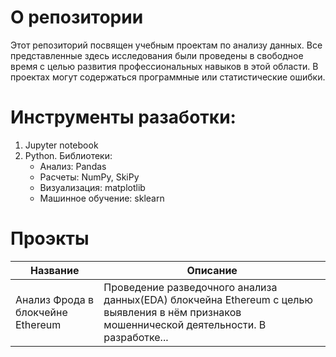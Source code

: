 # О репозитории
Этот репозиторий посвящен учебным проектам по анализу данных. Все представленные здесь исследования были проведены в свободное время с целью развития профессиональных навыков в этой области. В проектах могут содержаться программные или статистические ошибки.

# Инструменты разаботки:
1) Jupyter notebook
2) Python. Библиотеки:
    - Aнализ: Pandas
    - Расчеты: NumPy, SkiPy
    - Визуализация: matplotlib
    - Машинное обучение: sklearn

# Проэкты
| Название      | Описание |
|----------|----------|
| Анализ Фрода в блокчейне Ethereum  | Проведение разведочного анализа данных(EDA) блокчейна Ethereum с целью выявления в нём признаков мошеннической деятельности. В разработке...     |

